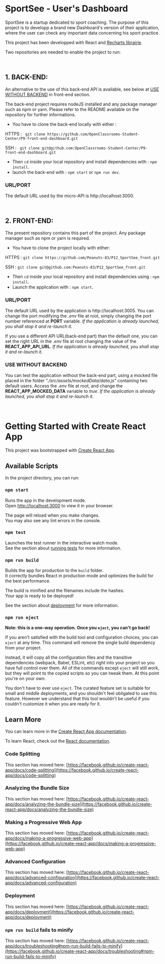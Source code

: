 # SportSee - User's Dashboard

SportSee is a startup dedicated to sport coaching. The purpose of this project is to developp a brand new Dashboard's version of their application, where the user can check any important data concerning his sport practice.

This project has been developped with React and <a href="https://recharts.org/en-US/">Recharts librairie</a>.

Two repositories are needed to enable the project to run:

&nbsp;
## 1. BACK-END:
An alternative to the use of this back-end API is available, see below at [USE WITHOUT BACKEND](#use-without-backend) in front-end section.

The back-end project requires nodeJS installed and any package manager such as npm or yarn. Please refer to the README available on the repository for further informations.

* You have to clone the back-end locally with either :

HTTPS :
``` git clone https://github.com/OpenClassrooms-Student-Center/P9-front-end-dashboard.git```

SSH :
``` git clone git@github.com:OpenClassrooms-Student-Center/P9-front-end-dashboard.git```

* Then ```cd``` inside your local repository and install dependencies with : ```npm install```.
* launch the back-end with : ``` npm start ``` or ```npm run dev```.

### URL/PORT
The default URL used by the micro-API is http://localhost:3000.

&nbsp;
## 2. FRONT-END:

The present repository contains this part of the project. Any package manager such as npm or yarn is required.

* You have to clone the project locally with either:

HTTPS :
``` git clone https://github.com/Peanuts-83/P12_SportSee_front.git ```

SSH :
```git clone git@github.com:Peanuts-83/P12_SportSee_front.git```

* Then ```cd``` inside your local repository and install dependencies using : ```npm install```.
* Launch the application with : ``` npm start ```.

### URL/PORT

The default URL used by the application is http://localhost:3005.
You can change the port modifying the *.env* file at root, simply changing the port number referenced at **PORT** variable. *If the application is already launched, you shall stop it and re-launch it*.

If you use a different API URL(back-end part) than the default one, you can set the right URL in the *.env* file at root changing the value of the **REACT_APP_API_URL**. *If the application is already launched, you shall stop it and re-launch it*.

### USE WITHOUT BACKEND

You can test the application without the back-end part, using a mocked file placed in the folder *"./src/assets/mockedData/data.js"* containing two default users. Access the *.env* file at root, and change the **REACT_APP_MOCKED_DATA** variable to *true*. *If the application is already launched, you shall stop it and re-launch it*.

&nbsp;
# Getting Started with Create React App

This project was bootstrapped with [Create React App](https://github.com/facebook/create-react-app).

## Available Scripts

In the project directory, you can run:

### `npm start`

Runs the app in the development mode.\
Open [http://localhost:3000](http://localhost:3000) to view it in your browser.

The page will reload when you make changes.\
You may also see any lint errors in the console.

### `npm test`

Launches the test runner in the interactive watch mode.\
See the section about [running tests](https://facebook.github.io/create-react-app/docs/running-tests) for more information.

### `npm run build`

Builds the app for production to the `build` folder.\
It correctly bundles React in production mode and optimizes the build for the best performance.

The build is minified and the filenames include the hashes.\
Your app is ready to be deployed!

See the section about [deployment](https://facebook.github.io/create-react-app/docs/deployment) for more information.

### `npm run eject`

**Note: this is a one-way operation. Once you `eject`, you can't go back!**

If you aren't satisfied with the build tool and configuration choices, you can `eject` at any time. This command will remove the single build dependency from your project.

Instead, it will copy all the configuration files and the transitive dependencies (webpack, Babel, ESLint, etc) right into your project so you have full control over them. All of the commands except `eject` will still work, but they will point to the copied scripts so you can tweak them. At this point you're on your own.

You don't have to ever use `eject`. The curated feature set is suitable for small and middle deployments, and you shouldn't feel obligated to use this feature. However we understand that this tool wouldn't be useful if you couldn't customize it when you are ready for it.

## Learn More

You can learn more in the [Create React App documentation](https://facebook.github.io/create-react-app/docs/getting-started).

To learn React, check out the [React documentation](https://reactjs.org/).

### Code Splitting

This section has moved here: [https://facebook.github.io/create-react-app/docs/code-splitting](https://facebook.github.io/create-react-app/docs/code-splitting)

### Analyzing the Bundle Size

This section has moved here: [https://facebook.github.io/create-react-app/docs/analyzing-the-bundle-size](https://facebook.github.io/create-react-app/docs/analyzing-the-bundle-size)

### Making a Progressive Web App

This section has moved here: [https://facebook.github.io/create-react-app/docs/making-a-progressive-web-app](https://facebook.github.io/create-react-app/docs/making-a-progressive-web-app)

### Advanced Configuration

This section has moved here: [https://facebook.github.io/create-react-app/docs/advanced-configuration](https://facebook.github.io/create-react-app/docs/advanced-configuration)

### Deployment

This section has moved here: [https://facebook.github.io/create-react-app/docs/deployment](https://facebook.github.io/create-react-app/docs/deployment)

### `npm run build` fails to minify

This section has moved here: [https://facebook.github.io/create-react-app/docs/troubleshooting#npm-run-build-fails-to-minify](https://facebook.github.io/create-react-app/docs/troubleshooting#npm-run-build-fails-to-minify)
